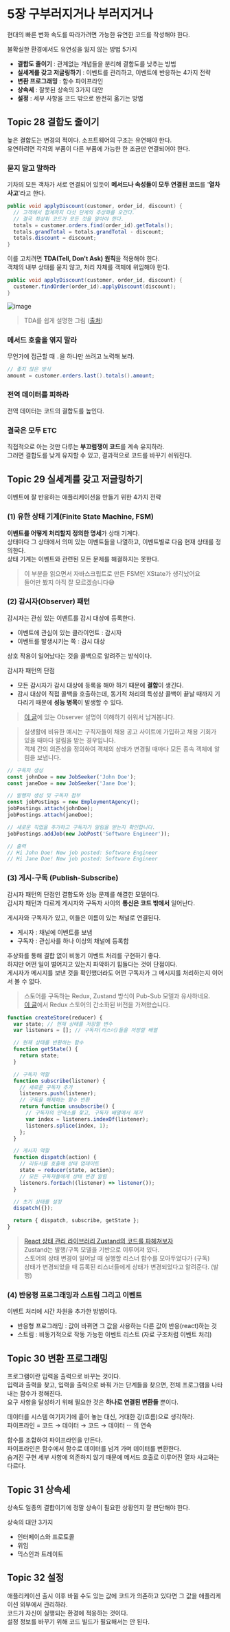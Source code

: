 # 5장 구부러지거나 부러지거나

현대의 빠른 변화 속도를 따라가려면 가능한 유연한 코드를 작성해야 한다.

불확실한 환경에서도 유연성을 잃지 않는 방법 5가지

- **결합도 줄이기** : 관계없는 개념들을 분리해 결함도를 낮추는 방법
- **실세계를 갖고 저글링하기** : 이벤트를 관리하고, 이벤트에 반응하는 4가지 전략
- **변환 프로그래밍** : 함수 파이프라인
- **상속세** : 잘못된 상속의 3가지 대안
- **설정** : 세부 사항을 코드 밖으로 완전히 옮기는 방법

## Topic 28 결합도 줄이기

높은 결합도는 변경의 적이다. 소프트웨어의 구조는 유연해야 한다.  
유연하려면 각각의 부품이 다른 부품에 가능한 한 조금만 연결되어야 한다.

### 묻지 말고 말하라

기차의 모든 객차가 서로 연결되어 있듯이 **메서드나 속성들이 모두 연결된 코드**를 '**열차 사고**'라고 한다.

```java
public void applyDiscount(customer, order_id, discount) {
  // 고객에서 합계까지 다섯 단계의 추상화를 오간다.
  // 결국 최상위 코드가 모든 것을 알아야 한다.
  totals = customer.orders.find(order_id).getTotals();
  totals.grandTotal = totals.grandTotal - discount;
  totals.discount = discount;
}
```

이를 고치려면 **TDA(Tell, Don't Ask) 원칙**을 적용해야 한다.  
객체의 내부 상태를 묻지 않고, 처리 자체를 객체에 위임해야 한다.

```java
public void applyDiscount(customer, order_id, discount) {
  customer.findOrder(order_id).applyDiscount(discount);
}
```

![image](https://github.com/user-attachments/assets/453795b1-1c32-43cc-8c9d-e2fd4a2a7bc8)

> TDA를 쉽게 설명한 그림 ([출처](https://tango1202.github.io/principle/principle-tell-dont-ask))

### 메서드 호출을 엮지 말라

무언가에 접근할 때 `.`을 하나만 쓰려고 노력해 보라.

```java
// 좋지 않은 방식
amount = customer.orders.last().totals().amount;
```

### 전역 데이터를 피하라

전역 데이터는 코드의 결합도를 높인다.

### 결국은 모두 ETC

직접적으로 아는 것만 다루는 **부끄럼쟁이 코드**를 계속 유지하라.  
그러면 결합도를 낮게 유지할 수 있고, 결과적으로 코드를 바꾸기 쉬워진다.

## Topic 29 실세계를 갖고 저글링하기

이벤트에 잘 반응하는 애플리케이션을 만들기 위한 4가지 전략

### (1) 유한 상태 기계(Finite State Machine, FSM)

**이벤트를 어떻게 처리할지 정의한 명세**가 상태 기계다.  
상태마다 그 상태에서 의미 있는 이벤트들을 나열하고, 이벤트별로 다음 현재 상태를 정의한다.  
상태 기계는 이벤트와 관련된 모든 문제를 해결하지는 못한다.

> 이 부분을 읽으면서 자바스크립트로 만든 FSM인 XState가 생각났어요  
> 들어만 봤지 아직 잘 모르겠습니다😅

### (2) 감시자(Observer) 패턴

감시자는 관심 있는 이벤트를 감시 대상에 등록한다.

- 이벤트에 관심이 있는 클라이언트 : 감시자
- 이벤트를 발생시키는 쪽 : 감시 대상

상호 작용이 일어났다는 것을 콜백으로 알려주는 방식이다.

감시자 패턴의 단점

- 모든 감시자가 감시 대상에 등록을 해야 하기 때문에 **결합**이 생긴다.
- 감시 대상이 직접 콜백을 호출하는데, 동기적 처리의 특성상 콜백이 끝날 때까지 기다리기 때문에 **성능 병목**이 발생할 수 있다.  

> [이 글](https://soobing.github.io/cs/design-patterns-for-humans/#-%EC%98%B5%EC%A0%80%EB%B2%84observer)에 있는 Observer 설명이 이해하기 쉬워서 남겨봅니다.

> 실생활에 비유한 예시는 구직자들이 채용 공고 사이트에 가입하고 채용 기회가 있을 때마다 알림을 받는 경우입니다.  
> 객체 간의 의존성을 정의하여 객체의 상태가 변경될 때마다 모든 종속 객체에 알림을 보냅니다.

```typescript
// 구독자 생성
const johnDoe = new JobSeeker('John Doe');
const janeDoe = new JobSeeker('Jane Doe');

// 발행자 생성 및 구독자 첨부
const jobPostings = new EmploymentAgency();
jobPostings.attach(johnDoe);
jobPostings.attach(janeDoe);

// 새로운 직업을 추가하고 구독자가 알림을 받는지 확인합니다.
jobPostings.addJob(new JobPost('Software Engineer'));

// 출력
// Hi John Doe! New job posted: Software Engineer
// Hi Jane Doe! New job posted: Software Engineer
```

### (3) 게시-구독 (Publish-Subscribe)

감시자 패턴의 단점인 결합도와 성능 문제를 해결한 모델이다.  
감시자 패턴과 다르게 게시자와 구독자 사이의 **통신은 코드 밖에서** 일어난다.

게시자와 구독자가 있고, 이들은 이름이 있는 채널로 연결된다.

- 게시자 : 채널에 이벤트를 보냄
- 구독자 : 관심사를 하나 이상의 채널에 등록함

추상화를 통해 결합 없이 비동기 이벤트 처리를 구현하기 좋다.  
하지만 어떤 일이 벌어지고 있는지 파악하기 힘들다는 것이 단점이다.  
게시자가 메시지를 보낸 것을 확인했더라도 어떤 구독자가 그 메시지를 처리하는지 이어서 볼 수 없다.

> 스토어를 구독하는 Redux, Zustand 방식이 Pub-Sub 모델과 유사하네요.  
> [이 글](https://blog.isquaredsoftware.com/2018/11/react-redux-history-implementation)에서 Redux 스토어의 간소화된 버전을 가져왔습니다.  
```javascript
function createStore(reducer) {
  var state; // 현재 상태를 저장할 변수
  var listeners = []; // 구독자(리스너)들을 저장할 배열

  // 현재 상태를 반환하는 함수
  function getState() {
    return state;
  }

  // 구독자 역할
  function subscribe(listener) {
    // 새로운 구독자 추가
    listeners.push(listener);
    // 구독을 해제하는 함수 반환
    return function unsubscribe() {
      // 구독자의 인덱스를 찾고, 구독자 배열에서 제거
      var index = listeners.indexOf(listener);
      listeners.splice(index, 1);
    };
  }

  // 게시자 역할
  function dispatch(action) {
    // 리듀서를 호출해 상태 업데이트
    state = reducer(state, action);
    // 모든 구독자들에게 상태 변경 알림
    listeners.forEach((listener) => listener());
  }

  // 초기 상태를 설정
  dispatch({});

  return { dispatch, subscribe, getState };
}
```
> [React 상태 관리 라이브러리 Zustand의 코드를 파헤쳐보자](https://ui.toast.com/posts/ko_20210812#zustand-%ED%8C%8C%ED%97%A4%EC%B3%90%EB%B3%B4%EA%B8%B0---%EC%BD%94%EC%96%B4)  
> Zustand는 발행/구독 모델을 기반으로 이루어져 있다.  
> 스토어의 상태 변경이 일어날 때 실행할 리스너 함수를 모아두었다가 (구독)  
> 상태가 변경되었을 때 등록된 리스너들에게 상태가 변경되었다고 알려준다. (발행)

### (4) 반응형 프로그래밍과 스트림 그리고 이벤트

이벤트 처리에 시간 차원을 추가한 방법이다.

- 반응형 프로그래밍 : 값이 바뀌면 그 값을 사용하는 다른 값이 반응(react)하는 것
- 스트림 : 비동기적으로 작동 가능한 이벤트 리스트 (자료 구조처럼 이벤트 처리)

## Topic 30 변환 프로그래밍

프로그램이란 입력을 출력으로 바꾸는 것이다.  
입력과 출력을 찾고, 입력을 출력으로 바꿔 가는 단계들을 찾으면, 전체 프로그램을 나타내는 함수가 정해진다.  
요구 사항을 달성하기 위해 필요한 것은 **하나로 연결된 변환들** 뿐이다.

데이터를 시스템 여기저기에 흩어 놓는 대신, 거대한 강(흐름)으로 생각하라.  
파이프라인 = 코드 → 데이터 → 코드 → 데이터 ··· 의 연속

함수를 조합하여 파이프라인을 만든다.  
파이프라인은 함수에서 함수로 데이터를 넘겨 가며 데이터를 변환한다.  
숨겨진 구현 세부 사항에 의존하지 않기 때문에 메서드 호출로 이루어진 열차 사고와는 다르다.

## Topic 31 상속세

상속도 일종의 결합이기에 정말 상속이 필요한 상황인지 잘 판단해야 한다.

상속의 대안 3가지

- 인터페이스와 프로토콜
- 위임
- 믹스인과 트레이트

## Topic 32 설정

애플리케이션 출시 이후 바뀔 수도 있는 값에 코드가 의존하고 있다면 그 값을 애플리케이션 외부에서 관리하라.  
코드가 자신이 실행되는 환경에 적응하는 것이다.  
설정 정보를 바꾸기 위해 코드 빌드가 필요해서는 안 된다.
